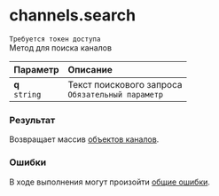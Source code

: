 # channels.search
`Требуется токен доступа`  
Метод для поиска каналов

| Параметр            | Описание                                              |
| :------------------ | :---------------------------------------------------- |
| **q**<br />`string` | Текст поискового запроса<br />`Обязательный параметр` |

### Результат
Возвращает массив [объектов каналов](https://github.com/EcostCompony/specter_api_documentation/blob/master/Объекты/Канал.md#канал).

### Ошибки
В ходе выполнения могут произойти [общие ошибки](https://github.com/EcostCompony/specter_api_documentation/blob/master/Основное/Обработка%20ошибок.md#коды-общих-ошибок).